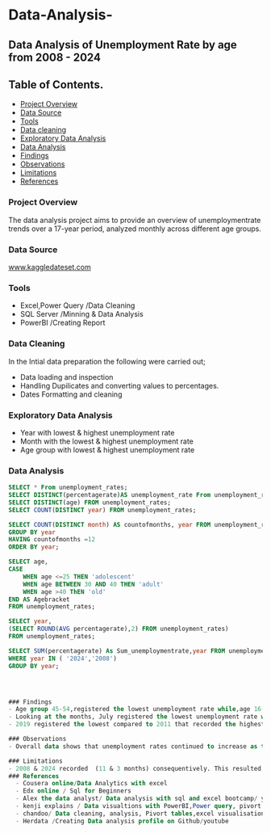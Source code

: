 # Data-Analysis-
## Data Analysis of Unemployment Rate by age from 2008 - 2024 
## Table of Contents.
- [Project Overview](#project-overview) 
- [Data Source](#data-source)
- [Tools](#tools)
- [Data cleaning](#data-cleaning)
- [Exploratory Data Analysis](#exploratory-data-analysis)
- [Data Analysis](#data-analysis)
- [Findings](#findings)
- [Observations](#observations)
- [Limitations](#limitations)
- [References](#references)



### Project Overview
The data analysis project aims to provide an overview  of unemploymentrate trends over a 17-year period, analyzed monthly across different age groups.
### Data Source 
www.kaggledateset.com
### Tools
- Excel,Power Query /Data Cleaning 
- SQL Server /Minning & Data Analysis
- PowerBI /Creating Report
### Data Cleaning 
In the Intial data preparation the following were carried out;
- Data loading and inspection
- Handling Dupilicates and converting values to percentages.
- Dates Formatting and cleaning
### Exploratory Data Analysis
- Year with lowest & highest unemployment rate
- Month with the lowest & highest unemployment rate
- Age group with lowest & highest unemployment rate
### Data Analysis
```sql
SELECT * From unemployment_rates;
SELECT DISTINCT(percentagerate)AS unemployment_rate From unemployment_rates;
SELECT DISTINCT(age) FROM unemployment_rates;
SELECT COUNT(DISTINCT year) FROM unemployment_rates;

SELECT COUNT(DISTINCT month) AS countofmonths, year FROM unemployment_rates
GROUP BY year
HAVING countofmonths =12
ORDER BY year;

SELECT age,
CASE
    WHEN age <=25 THEN 'adolescent'
    WHEN age BETWEEN 30 AND 40 THEN 'adult'
    WHEN age >40 ThEN 'old'
END AS Agebracket
FROM unemployment_rates;

SELECT year,
(SELECT ROUND(AVG percentagerate),2) FROM unemployment_rates)
FROM unemployment_rates;

SELECT SUM(percentagerate) As Sum_unemploymentrate,year FROM unemployment_rates
WHERE year IN ( '2024','2008')
GROUP BY year;




### Findings
- Age group 45-54,registered the lowest unemployment rate while,age 16-19 registered the highest unemployment throughout the 17 year period.
- Looking at the months, July registered the lowest unemployment rate while March recorded the highest rates throughout the years.
- 2019 registered the lowest compared to 2011 that recorded the highest unemployment rate in the 17 year period.This analysis takes into account the years that recorded 12 months.

### Observations
- Overall data shows that unemployment rates continued to increase as the years  progressed for age of 16-19 to 20-24,which can be attributed to time in school ,high school, college and university. On the other hand, low unemployment rates registered in age group 45-54 & 55-64 is common perception that by this time or age one is set in their career and working towards retirement security.

### Limitations
- 2008 & 2024 recorded  (11 & 3 months) consequentively. This resulted in inconclusive data if the count of months was not taken into account. However, analysis by month was done to get an overall view of the unemployment rate throughout the 17 year period. Which resulted in March and February scoring highest among all the 17 years.  
### References
  - Cousera online/Data Analytics with excel
  - Edx online / Sql for Beginners
  - Alex the data analyst/ Data analysis with sql and excel bootcamp/ youtube
  - kenji explains / Data visualtions with PowerBI,Power query, pivort table, sql, data analysis with excel/youtube
  - chandoo/ Data cleaning, analysis, Pivort tables,excel visualisation/ youtube
  - Herdata /Creating Data analysis profile on Github/youtube
  
  
